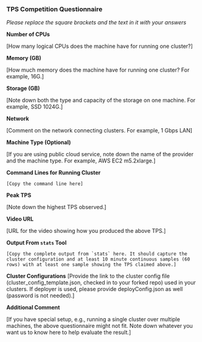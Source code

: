 ### TPS Competition Questionnaire

*Please replace the square brackets and the text in it with your answers*

**Number of CPUs**

[How many logical CPUs does the machine have for running one cluster?]

**Memory (GB)**

[How much memory does the machine have for running one cluster? For example, 16G.]

**Storage (GB)**

[Note down both the type and capacity of the storage on one machine. For example, SSD 1024G.]

**Network**

[Comment on the network connecting clusters. For example, 1 Gbps LAN]

**Machine Type (Optional)**

[If you are using public cloud service, note down the name of the provider and the machine type. For example, AWS EC2 m5.2xlarge.]

**Command Lines for Running Cluster**
```
[Copy the command line here]
```

**Peak TPS**

[Note down the highest TPS observed.]

**Video URL**

[URL for the video showing how you produced the above TPS.]

**Output From `stats` Tool**
```
[Copy the complete output from `stats` here. It should capture the cluster configuration and at least 10 minute continuous samples (60 rows) with at least one sample showing the TPS claimed above.]
```

**Cluster Configurations**
[Provide the link to the cluster config file (cluster_config_template.json, checked in to your forked repo) used in your clusters. 
If deployer is used, please provide deployConfig.json as well (password is not needed).]

**Additional Comment**

[If you have special setup, e.g., running a single cluster over multiple machines, the above questionnaire might not fit. Note down
whatever you want us to know here to help evaluate the result.]
